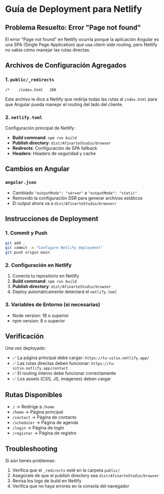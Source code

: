 # Guía de Deployment para Netlify

## Problema Resuelto: Error "Page not found"

El error "Page not found" en Netlify ocurría porque la aplicación Angular es una SPA (Single Page Application) que usa client-side routing, pero Netlify no sabía cómo manejar las rutas directas.

## Archivos de Configuración Agregados

### 1. `public/_redirects`
```
/*    /index.html   200
```
Este archivo le dice a Netlify que redirija todas las rutas al `index.html` para que Angular pueda manejar el routing del lado del cliente.

### 2. `netlify.toml`
Configuración principal de Netlify:
- **Build command**: `npm run build`
- **Publish directory**: `dist/AfinarteStudio/browser`
- **Redirects**: Configuración de SPA fallback
- **Headers**: Headers de seguridad y cache

## Cambios en Angular

### `angular.json`
- Cambiado `"outputMode": "server"` a `"outputMode": "static"`
- Removido la configuración SSR para generar archivos estáticos
- El output ahora va a `dist/AfinarteStudio/browser/`

## Instrucciones de Deployment

### 1. Commit y Push
```bash
git add .
git commit -m "Configure Netlify deployment"
git push origin main
```

### 2. Configuración en Netlify
1. Conecta tu repositorio en Netlify
2. **Build command**: `npm run build`
3. **Publish directory**: `dist/AfinarteStudio/browser`
4. Deploy automáticamente detectará el `netlify.toml`

### 3. Variables de Entorno (si necesarias)
- Node version: 18 o superior
- npm version: 8 o superior

## Verificación

Una vez deployado:
- ✅ La página principal debe cargar: `https://tu-sitio.netlify.app/`
- ✅ Las rutas directas deben funcionar: `https://tu-sitio.netlify.app/contact`
- ✅ El routing interno debe funcionar correctamente
- ✅ Los assets (CSS, JS, imágenes) deben cargar

## Rutas Disponibles
- `/` → Redirige a `/home`
- `/home` → Página principal
- `/contact` → Página de contacto
- `/scheduler` → Página de agenda
- `/login` → Página de login
- `/register` → Página de registro

## Troubleshooting

Si aún tienes problemas:
1. Verifica que el `_redirects` esté en la carpeta `public/`
2. Asegúrate de que el publish directory sea `dist/AfinarteStudio/browser`
3. Revisa los logs de build en Netlify
4. Verifica que no haya errores en la consola del navegador
